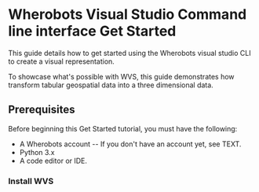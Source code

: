 # Wherobots Visual Studio Command line interface Get Started

This guide details how to get started using the Wherobots visual studio CLI to create a visual representation.

To showcase what's possible with WVS, this guide demonstrates how transform tabular geospatial data into a three dimensional data.

## Prerequisites

Before beginning this Get Started tutorial, you must have the following:

* A Wherobots account --  If you don't have an account yet, see TEXT.
* Python 3.x
* A code editor or IDE.

### Install WVS



